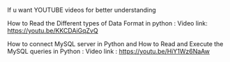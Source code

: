 If u want YOUTUBE videos for better understanding 

How to Read the Different types of Data Format in python :
  Video link: https://youtu.be/KKCDAiGqZvQ
  
How to connect MySQL server in Python and How to Read and Execute the MySQL queries in Python :
  Video link : https://youtu.be/HiY1Wz6NaAw
